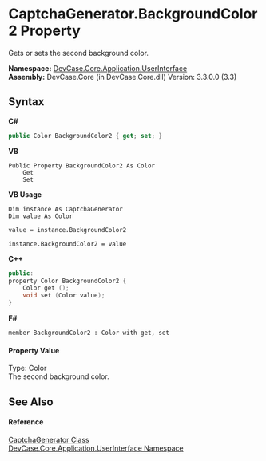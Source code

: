 # CaptchaGenerator.BackgroundColor2 Property 
 

Gets or sets the second background color.

**Namespace:**&nbsp;<a href="N_DevCase_Core_Application_UserInterface">DevCase.Core.Application.UserInterface</a><br />**Assembly:**&nbsp;DevCase.Core (in DevCase.Core.dll) Version: 3.3.0.0 (3.3)

## Syntax

**C#**<br />
``` C#
public Color BackgroundColor2 { get; set; }
```

**VB**<br />
``` VB
Public Property BackgroundColor2 As Color
	Get
	Set
```

**VB Usage**<br />
``` VB Usage
Dim instance As CaptchaGenerator
Dim value As Color

value = instance.BackgroundColor2

instance.BackgroundColor2 = value
```

**C++**<br />
``` C++
public:
property Color BackgroundColor2 {
	Color get ();
	void set (Color value);
}
```

**F#**<br />
``` F#
member BackgroundColor2 : Color with get, set

```


#### Property Value
Type: Color<br />The second background color.

## See Also


#### Reference
<a href="T_DevCase_Core_Application_UserInterface_CaptchaGenerator">CaptchaGenerator Class</a><br /><a href="N_DevCase_Core_Application_UserInterface">DevCase.Core.Application.UserInterface Namespace</a><br />